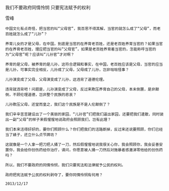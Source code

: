 我们不要政府同情怜悯 只要宪法赋予的权利

雪峰


    中国文化有点奇怪，把当官的叫“父母官”，我百思不得其解，当官的就怎么成了“父母”，而老百姓就怎么成了“儿孙”？

    养育儿女的才是父母，在中国，到底是当官的在养育老百姓，还是老百姓养育当官的？如果当官的在养育老百姓，理应把当官的叫“父母官”，如果是老百姓养育着当官的，怎能称呼当官的为“父母官”呢？应该叫“儿孙官”才对啊？

    养育的是父母，被养育的是儿孙，这符合逻辑和事实，在中国，老百姓应该是父母，当官的应当是儿孙，可事实完全相反，儿孙成了父母，父母成了儿孙，岂非咄咄怪事？

    儿孙演变成了父母，父母演变成了儿孙，这违背了道德伦理。

    违背就违背吧！问题是，儿孙演变成了父母，反过来欺压养育自己的父母，本末倒置，是非颠倒，不顾伦理道德，岂非整个民族的悲哀？

    儿孙欺压父母，还堂而皇之，我们这个民族是不是人伦颠倒了？

    我们辛辛苦苦建设出了一个美丽的家园，“儿孙官”们把我们逼出家园，还要把我们遣散，同时装出一副“父母”的样子来假惺惺地说政府会照顾我们，岂有此理？

    我们本来活得好好的，要你们照顾什么？你们把我们的活路断掉，反过来还说要照顾，你们已经当了婊子，还立什么贞节牌坊？

    这就像是一个人拿一把刀把人捅了一刀，然后假惺惺地说我很关心你，我会照顾你，我会妥善安置你，我会给你创伤药给你治疗，请问，你愿意被人捅一刀然后对施暴者感激涕零他给的创伤药吗？

    所以，我们不要政府的同情怜悯，我们只要宪法和法律赋予公民的权利。

    政府把宪法赋予公民的权利剥夺了，要你同情怜悯有何用？

    2013/12/17



